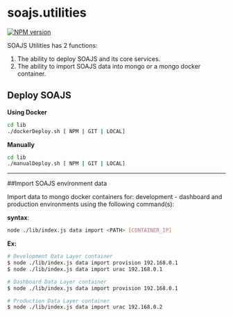 # soajs.utilities
[![NPM version](https://badge.fury.io/js/soajs.utilities.svg)](http://badge.fury.io/js/soajs.utilities)

SOAJS Utilities has 2 functions: 
1. The ability to deploy SOAJS and its core services.
2. The ability to import SOAJS data into mongo or a mongo docker container.

## Deploy SOAJS

**Using Docker**
```sh
cd lib
./dockerDeploy.sh [ NPM | GIT | LOCAL]
```

**Manually**
```sh
cd lib
./manualDeploy.sh [ NPM | GIT | LOCAL]
```

---

##Import SOAJS environment data

Import data to mongo docker containers for: development - dashboard and production environments using the following command(s):  

**syntax**:
```sh
node ./lib/index.js data import <PATH> [CONTAINER_IP]
```

**Ex:**
```sh
# Development Data Layer container
$ node ./lib/index.js data import provision 192.168.0.1
$ node ./lib/index.js data import urac 192.168.0.1

# Dashboard Data Layer container
$ node ./lib/index.js data import provision 192.168.0.1

# Production Data Layer container
$ node ./lib/index.js data import urac 192.168.0.2
```